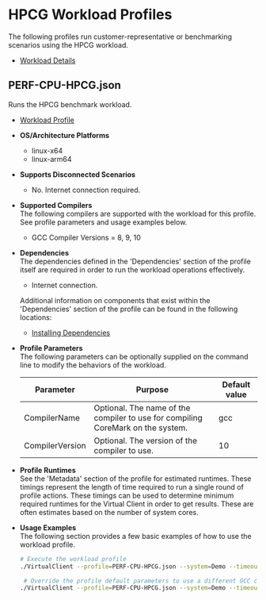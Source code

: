 # HPCG Workload Profiles
The following profiles run customer-representative or benchmarking scenarios using the HPCG workload.

* [Workload Details](./hpcg.md)  

## PERF-CPU-HPCG.json
Runs the HPCG benchmark workload.

* [Workload Profile](https://github.com/microsoft/VirtualClient/blob/main/src/VirtualClient/VirtualClient.Main/profiles/PERF-CPU-HPCG.json) 

* **OS/Architecture Platforms**
  * linux-x64
  * linux-arm64

* **Supports Disconnected Scenarios**  
  * No. Internet connection required.

* **Supported Compilers**  
  The following compilers are supported with the workload for this profile. See profile parameters and usage examples below.

  * GCC Compiler Versions = 8, 9, 10

* **Dependencies**  
  The dependencies defined in the 'Dependencies' section of the profile itself are required in order to run the workload operations effectively.
  * Internet connection.

  Additional information on components that exist within the 'Dependencies' section of the profile can be found in the following locations:
  * [Installing Dependencies](https://microsoft.github.io/VirtualClient/docs/category/dependencies/)

* **Profile Parameters**  
  The following parameters can be optionally supplied on the command line to modify the behaviors of the workload.

  | Parameter                 | Purpose                                                                         | Default value |
  |---------------------------|---------------------------------------------------------------------------------|---------------|
  | CompilerName              | Optional. The name of the compiler to use for compiling CoreMark on the system. | gcc
  | CompilerVersion           | Optional. The version of the compiler to use.  | 10 

* **Profile Runtimes**  
  See the 'Metadata' section of the profile for estimated runtimes. These timings represent the length of time required to run a single round of profile 
  actions. These timings can be used to determine minimum required runtimes for the Virtual Client in order to get results. These are often estimates based on the
  number of system cores. 

* **Usage Examples**  
  The following section provides a few basic examples of how to use the workload profile.

  ``` bash
  # Execute the workload profile
  ./VirtualClient --profile=PERF-CPU-HPCG.json --system=Demo --timeout=1440 --packageStore="{BlobConnectionString|SAS Uri}"
  
   # Override the profile default parameters to use a different GCC compiler version
  ./VirtualClient --profile=PERF-CPU-HPCG.json --system=Demo --timeout=1440 --parameters="CompilerVersion=9" --packageStore="{BlobConnectionString|SAS Uri}"
  ```